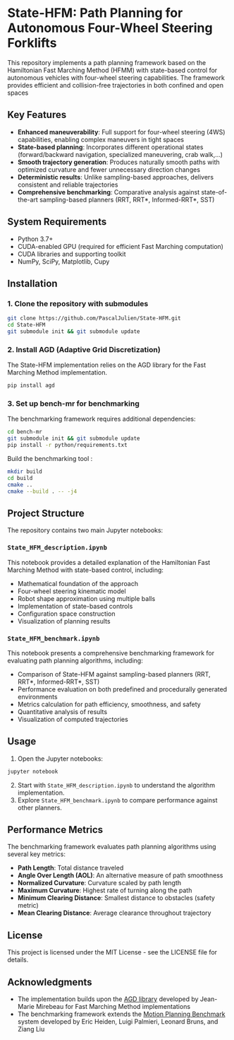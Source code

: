 # State-HFM: Path Planning for Autonomous Four-Wheel Steering Forklifts

This repository implements a path planning framework based on the Hamiltonian Fast Marching Method (HFMM) with state-based control for autonomous vehicles with four-wheel steering capabilities. The framework provides efficient and collision-free trajectories in both confined and open spaces

## Key Features

- **Enhanced maneuverability**: Full support for four-wheel steering (4WS) capabilities, enabling complex maneuvers in tight spaces
- **State-based planning**: Incorporates different operational states (forward/backward navigation, specialized maneuvering, crab walk,...)
- **Smooth trajectory generation**: Produces naturally smooth paths with optimized curvature and fewer unnecessary direction changes
- **Deterministic results**: Unlike sampling-based approaches, delivers consistent and reliable trajectories
- **Comprehensive benchmarking**: Comparative analysis against state-of-the-art sampling-based planners (RRT, RRT*, Informed-RRT*, SST)

## System Requirements

- Python 3.7+
- CUDA-enabled GPU (required for efficient Fast Marching computation)
- CUDA libraries and supporting toolkit
- NumPy, SciPy, Matplotlib, Cupy

## Installation

### 1. Clone the repository with submodules

```bash
git clone https://github.com/PascalJulien/State-HFM.git
cd State-HFM
git submodule init && git submodule update
```

### 2. Install AGD (Adaptive Grid Discretization)

The State-HFM implementation relies on the AGD library for the Fast Marching Method implementation. 

```bash
pip install agd
```

### 3. Set up bench-mr for benchmarking

The benchmarking framework requires additional dependencies:

```bash
cd bench-mr
git submodule init && git submodule update
pip install -r python/requirements.txt
```

Build the benchmarking tool : 
```bash
mkdir build
cd build
cmake ..
cmake --build . -- -j4
```

## Project Structure

The repository contains two main Jupyter notebooks:

### `State_HFM_description.ipynb`

This notebook provides a detailed explanation of the Hamiltonian Fast Marching Method with state-based control, including:

- Mathematical foundation of the approach
- Four-wheel steering kinematic model
- Robot shape approximation using multiple balls
- Implementation of state-based controls
- Configuration space construction
- Visualization of planning results

### `State_HFM_benchmark.ipynb`

This notebook presents a comprehensive benchmarking framework for evaluating path planning algorithms, including:

- Comparison of State-HFM against sampling-based planners (RRT, RRT*, Informed-RRT*, SST)
- Performance evaluation on both predefined and procedurally generated environments
- Metrics calculation for path efficiency, smoothness, and safety
- Quantitative analysis of results
- Visualization of computed trajectories

## Usage

1. Open the Jupyter notebooks:

```bash
jupyter notebook
```

2. Start with `State_HFM_description.ipynb` to understand the algorithm implementation.
3. Explore `State_HFM_benchmark.ipynb` to compare performance against other planners.

## Performance Metrics

The benchmarking framework evaluates path planning algorithms using several key metrics:

- **Path Length**: Total distance traveled
- **Angle Over Length (AOL)**: An alternative measure of path smoothness
- **Normalized Curvature**: Curvature scaled by path length
- **Maximum Curvature**: Highest rate of turning along the path
- **Minimum Clearing Distance**: Smallest distance to obstacles (safety metric)
- **Mean Clearing Distance**: Average clearance throughout trajectory

## License

This project is licensed under the MIT License - see the LICENSE file for details.

## Acknowledgments

- The implementation builds upon the [AGD library](https://github.com/Mirebeau/AdaptiveGridDiscretizations) developed by Jean-Marie Mirebeau for Fast Marching Method implementations
- The benchmarking framework extends the [Motion Planning Benchmark](https://github.com/robot-motion/bench-mr) system developed by Eric Heiden, Luigi Palmieri, Leonard Bruns, and Ziang Liu

<!--## Citation

If you use this code in your research, please cite:

```
@misc{StateBased_HFM,
  author = {Your Name},
  title = {State-HFM: Path Planning for Autonomous Four-Wheel Steering Forklifts},
  year = {2024},
  publisher = {GitHub},
  journal = {GitHub repository},
  howpublished = {\url{https://github.com/PascalJulien/State-HFM}}
}
```-->
